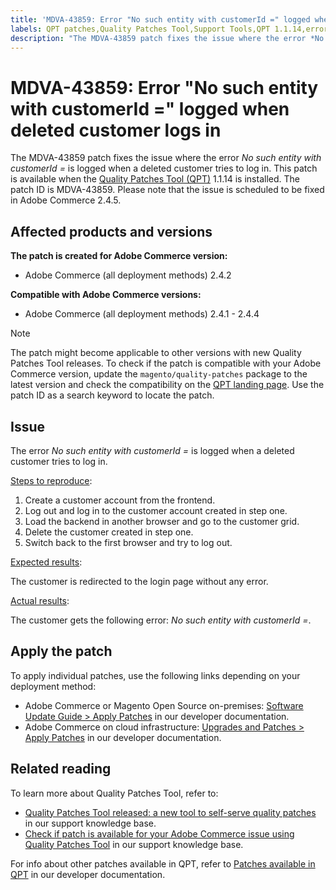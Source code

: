 ```yaml
---
title: 'MDVA-43859: Error "No such entity with customerId =" logged when deleted customer logs in'
labels: QPT patches,Quality Patches Tool,Support Tools,QPT 1.1.14,error,customerId,Magento,Adobe Commerce,cloud infrastructure,on-premises,2.4.1,2.4.1-p1,2.4.2,2.4.2-p1,2.4.2-p2,2.4.3,2.4.3-p1,2.4.4
description: "The MDVA-43859 patch fixes the issue where the error *No such entity with customerId =* is logged when a deleted customer tries to log in. This patch is available when the [Quality Patches Tool (QPT)](https://support.magento.com/hc/en-us/articles/360047139492) 1.1.14 is installed. The patch ID is MDVA-43859. Please note that the issue is scheduled to be fixed in Adobe Commerce 2.4.5."
---
```


# MDVA-43859: Error "No such entity with customerId =" logged when deleted customer logs in

The MDVA-43859 patch fixes the issue where the error *No such entity with customerId =* is logged when a deleted customer tries to log in. This patch is available when the [Quality Patches Tool (QPT)](https://support.magento.com/hc/en-us/articles/360047139492) 1.1.14 is installed. The patch ID is MDVA-43859. Please note that the issue is scheduled to be fixed in Adobe Commerce 2.4.5.

## Affected products and versions

**The patch is created for Adobe Commerce version:**

* Adobe Commerce (all deployment methods) 2.4.2

**Compatible with Adobe Commerce versions:**

* Adobe Commerce (all deployment methods) 2.4.1 - 2.4.4

>[!NOTE]
>
>The patch might become applicable to other versions with new Quality Patches Tool releases. To check if the patch is compatible with your Adobe Commerce version, update the `magento/quality-patches` package to the latest version and check the compatibility on the [QPT landing page](https://devdocs.magento.com/quality-patches/tool.html#patch-grid). Use the patch ID as a search keyword to locate the patch.

## Issue

The error *No such entity with customerId =* is logged when a deleted customer tries to log in.

<u>Steps to reproduce</u>:

1. Create a customer account from the frontend.
1. Log out and log in to the customer account created in step one.
1. Load the backend in another browser and go to the customer grid.
1. Delete the customer created in step one.
1. Switch back to the first browser and try to log out.

<u>Expected results</u>:

The customer is redirected to the login page without any error.

<u>Actual results</u>:

The customer gets the following error: *No such entity with customerId =*.

## Apply the patch

To apply individual patches, use the following links depending on your deployment method:

* Adobe Commerce or Magento Open Source on-premises: [Software Update Guide > Apply Patches](https://devdocs.magento.com/guides/v2.4/comp-mgr/patching/mqp.html) in our developer documentation.
* Adobe Commerce on cloud infrastructure: [Upgrades and Patches > Apply Patches](https://devdocs.magento.com/cloud/project/project-patch.html) in our developer documentation.

## Related reading

To learn more about Quality Patches Tool, refer to:

* [Quality Patches Tool released: a new tool to self-serve quality patches](https://support.magento.com/hc/en-us/articles/360047139492) in our support knowledge base.
* [Check if patch is available for your Adobe Commerce issue using Quality Patches Tool](https://support.magento.com/hc/en-us/articles/360047125252) in our support knowledge base.

For info about other patches available in QPT, refer to [Patches available in QPT](https://devdocs.magento.com/quality-patches/tool.html#patch-grid) in our developer documentation. 